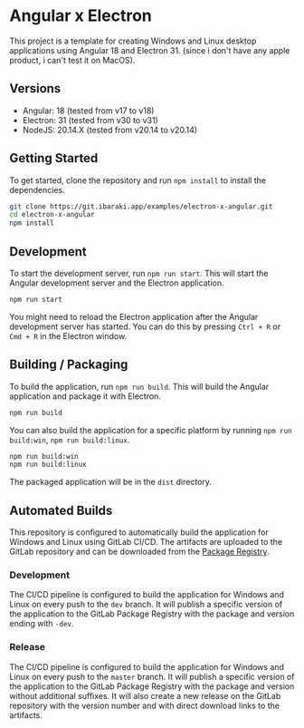 # Angular x Electron

This project is a template for creating Windows and Linux desktop applications using Angular 18 and Electron 31. (since i don't have any apple product, i can't test it on MacOS).

## Versions

- Angular: 18 (tested from v17 to v18)
- Electron: 31 (tested from v30 to v31)
- NodeJS: 20.14.X (tested from v20.14 to v20.14)


## Getting Started

To get started, clone the repository and run `npm install` to install the dependencies.

```bash
git clone https://git.ibaraki.app/examples/electron-x-angular.git
cd electron-x-angular
npm install
```

## Development

To start the development server, run `npm run start`. This will start the Angular development server and the Electron application.

```bash
npm run start
```

You might need to reload the Electron application after the Angular development server has started. You can do this by pressing `Ctrl + R` or `Cmd + R` in the Electron window.

## Building / Packaging

To build the application, run `npm run build`. This will build the Angular application and package it with Electron.

```bash
npm run build
```

You can also build the application for a specific platform by running `npm run build:win`, `npm run build:linux`.

```bash
npm run build:win
npm run build:linux
```

The packaged application will be in the `dist` directory.

## Automated Builds

This repository is configured to automatically build the application for Windows and Linux using GitLab CI/CD. The artifacts are uploaded to the GitLab repository and can be downloaded from the [Package Registry](https://git.ibaraki.app/examples/electron-x-angular/-/packages).

### Development

The CI/CD pipeline is configured to build the application for Windows and Linux on every push to the `dev` branch.
It will publish a specific version of the application to the GitLab Package Registry with the package and version ending with `-dev`.

### Release

The CI/CD pipeline is configured to build the application for Windows and Linux on every push to the `master` branch.
It will publish a specific version of the application to the GitLab Package Registry with the package and version without additional suffixes.
It will also create a new release on the GitLab repository with the version number and with direct download links to the artifacts.